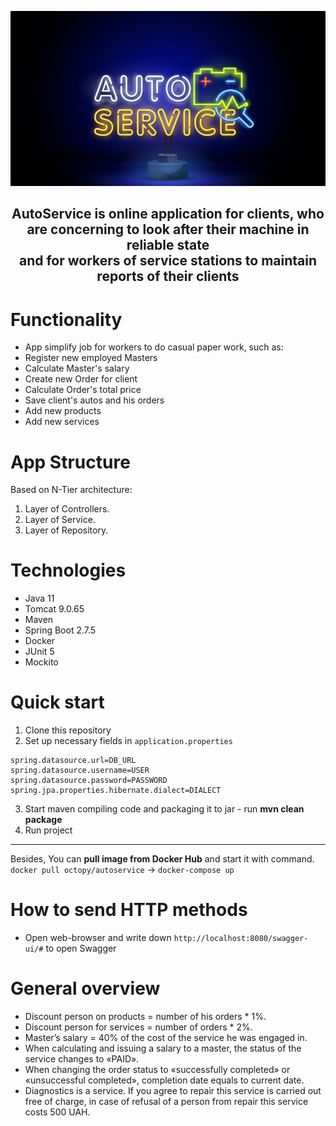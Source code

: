 ![](src/main/resources/assets/auto-service-image.png?raw=true "Auto service logo")
<div align="center">
    <h2>AutoService is online application for clients, who are concerning to look after their machine in reliable state
        <br> and for workers of service stations to maintain reports of their clients</h2>
</div>

# Functionality
* App simplify job for workers to do casual paper work, such as:
* Register new employed Masters
* Calculate Master's salary
* Create new Order for client
* Calculate Order's total price
* Save client's autos and his orders
* Add new products
* Add new services
# App Structure
Based on N-Tier architecture:
1. Layer of Controllers.
2. Layer of Service.
3. Layer of Repository.
# Technologies
* Java 11
* Tomcat 9.0.65
* Maven
* Spring Boot 2.7.5
* Docker
* JUnit 5 
* Mockito
# Quick start
1) Clone this repository
2) Set up necessary fields in ```application.properties```
```
spring.datasource.url=DB_URL
spring.datasource.username=USER
spring.datasource.password=PASSWORD
spring.jpa.properties.hibernate.dialect=DIALECT
```
3) Start maven compiling code and packaging it to jar - run **mvn clean package**
4) Run project
___
Besides, You can **pull image from Docker Hub** and start it with command. <br>
```docker pull octopy/autoservice``` -> ```docker-compose up```
# How to send HTTP methods
* Open web-browser and write down ```http://localhost:8080/swagger-ui/#``` to open Swagger
# General overview
* Discount person on products = number of his orders * 1%.
* Discount person for services = number of orders * 2%.
* Master’s salary = 40% of the cost of the service he was engaged in.
* When calculating and issuing a salary to a master, the status of the service changes to «PAID».
* When changing the order status to «successfully completed» or «unsuccessful completed», completion date equals to current date.
* Diagnostics is a service. If you agree to repair this service is carried out free of charge, in case of refusal of a person from repair this service costs 500 UAH.
